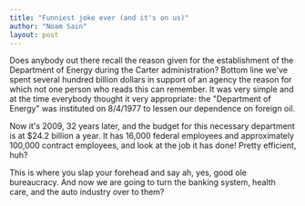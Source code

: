 ```yaml
---
title: "Funniest joke ever (and it's on us)"
author: "Noam Sain"
layout: post
---
```


Does anybody out there recall the reason given for the establishment of the Department of Energy during the Carter administration? Bottom line we've spent several hundred billion dollars in support of an agency the reason for which not one person who reads this can remember. It was very simple and at the time everybody thought it very appropriate: the "Department of Energy" was instituted on 8/4/1977 to lessen our dependence on foreign oil.

Now it's 2009, 32 years later, and the budget for this necessary department is at $24.2 billion a year. It has 16,000 federal employees and approximately 100,000 contract employees, and look at the job it has done! Pretty efficient, huh?

This is where you slap your forehead and say ah, yes, good ole bureaucracy. And now we are going to turn the banking system, health care, and the auto industry over to them?
